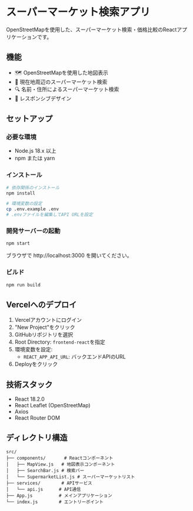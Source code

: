 # スーパーマーケット検索アプリ

OpenStreetMapを使用した、スーパーマーケット検索・価格比較のReactアプリケーションです。

## 機能

- 🗺️ OpenStreetMapを使用した地図表示
- 📍 現在地周辺のスーパーマーケット検索
- 🔍 名前・住所によるスーパーマーケット検索
- 📱 レスポンシブデザイン

## セットアップ

### 必要な環境

- Node.js 18.x 以上
- npm または yarn

### インストール

```bash
# 依存関係のインストール
npm install

# 環境変数の設定
cp .env.example .env
# .envファイルを編集してAPI URLを設定
```

### 開発サーバーの起動

```bash
npm start
```

ブラウザで http://localhost:3000 を開いてください。

### ビルド

```bash
npm run build
```

## Vercelへのデプロイ

1. Vercelアカウントにログイン
2. "New Project"をクリック
3. GitHubリポジトリを選択
4. Root Directory: `frontend-react`を指定
5. 環境変数を設定:
   - `REACT_APP_API_URL`: バックエンドAPIのURL
6. Deployをクリック

## 技術スタック

- React 18.2.0
- React Leaflet (OpenStreetMap)
- Axios
- React Router DOM

## ディレクトリ構造

```
src/
├── components/       # Reactコンポーネント
│   ├── MapView.js   # 地図表示コンポーネント
│   ├── SearchBar.js # 検索バー
│   └── SupermarketList.js # スーパーマーケットリスト
├── services/        # APIサービス
│   └── api.js      # API通信
├── App.js          # メインアプリケーション
└── index.js        # エントリーポイント
```